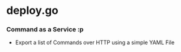 deploy.go
=========

### Command as a Service :p

* Export a list of Commands over HTTP using a simple YAML File 
